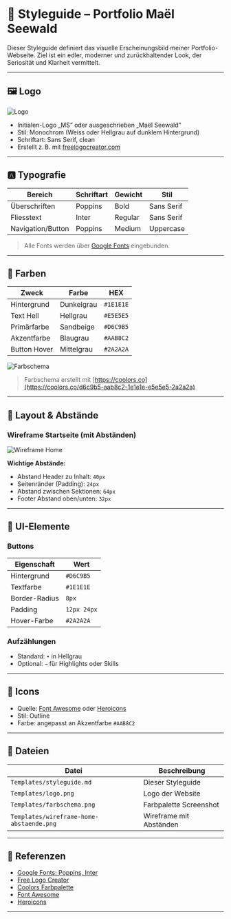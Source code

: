 # 🎨 Styleguide – Portfolio Maël Seewald

Dieser Styleguide definiert das visuelle Erscheinungsbild meiner Portfolio-Webseite. Ziel ist ein edler, moderner und zurückhaltender Look, der Seriosität und Klarheit vermittelt.

---

## 🖼️ Logo

![Logo](logo.png)

- Initialen-Logo „MS“ oder ausgeschrieben „Maël Seewald“
- Stil: Monochrom (Weiss oder Hellgrau auf dunklem Hintergrund)
- Schriftart: Sans Serif, clean
- Erstellt z. B. mit [freelogocreator.com](https://freelogocreator.com)

---

## 🅰️ Typografie

| Bereich           | Schriftart | Gewicht | Stil       |
| ----------------- | ---------- | ------- | ---------- |
| Überschriften     | Poppins    | Bold    | Sans Serif |
| Fliesstext        | Inter      | Regular | Sans Serif |
| Navigation/Button | Poppins    | Medium  | Uppercase  |

> Alle Fonts werden über [Google Fonts](https://fonts.google.com) eingebunden.

---

## 🎨 Farben

| Zweck        | Farbe      | HEX       |
| ------------ | ---------- | --------- |
| Hintergrund  | Dunkelgrau | `#1E1E1E` |
| Text Hell    | Hellgrau   | `#E5E5E5` |
| Primärfarbe  | Sandbeige  | `#D6C9B5` |
| Akzentfarbe  | Blaugrau   | `#AAB8C2` |
| Button Hover | Mittelgrau | `#2A2A2A` |

![Farbschema](farbschema.png)

> Farbschema erstellt mit [https://coolors.co](https://coolors.co/d6c9b5-aab8c2-1e1e1e-e5e5e5-2a2a2a)

---

## 🧭 Layout & Abstände

### Wireframe Startseite (mit Abständen)

![Wireframe Home](wireframe-home-abstaende.png)

**Wichtige Abstände:**

- Abstand Header zu Inhalt: `40px`
- Seitenränder (Padding): `24px`
- Abstand zwischen Sektionen: `64px`
- Footer Abstand oben/unten: `32px`

---

## 🔘 UI-Elemente

### Buttons

| Eigenschaft   | Wert        |
| ------------- | ----------- |
| Hintergrund   | `#D6C9B5`   |
| Textfarbe     | `#1E1E1E`   |
| Border-Radius | `8px`       |
| Padding       | `12px 24px` |
| Hover-Farbe   | `#2A2A2A`   |

### Aufzählungen

- Standard: `•` in Hellgrau
- Optional: `→` für Highlights oder Skills

---

## 📎 Icons

- Quelle: [Font Awesome](https://fontawesome.com/) oder [Heroicons](https://heroicons.com/)
- Stil: Outline
- Farbe: angepasst an Akzentfarbe `#AAB8C2`

---

## 📁 Dateien

| Datei                                    | Beschreibung            |
| ---------------------------------------- | ----------------------- |
| `Templates/styleguide.md`                | Dieser Styleguide       |
| `Templates/logo.png`                     | Logo der Website        |
| `Templates/farbschema.png`               | Farbpalette Screenshot  |
| `Templates/wireframe-home-abstaende.png` | Wireframe mit Abständen |

---

## 🔗 Referenzen

- [Google Fonts: Poppins, Inter](https://fonts.google.com)
- [Free Logo Creator](https://freelogocreator.com)
- [Coolors Farbpalette](https://coolors.co/d6c9b5-aab8c2-1e1e1e-e5e5e5-2a2a2a)
- [Font Awesome](https://fontawesome.com)
- [Heroicons](https://heroicons.com)

---
